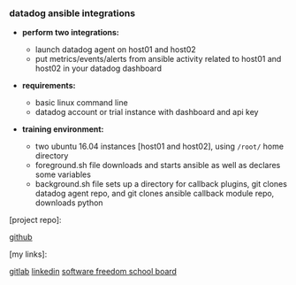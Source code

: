 ### datadog ansible integrations

- **perform two integrations:**
  - launch datadog agent on host01 and host02
  - put metrics/events/alerts from ansible activity related to host01 and host02 in your datadog dashboard


- **requirements:**
  * basic linux command line
  * datadog account or trial instance with dashboard and api key

- **training environment:**
  - two ubuntu 16.04 instances [host01 and host02], using `/root/` home directory
  - foreground.sh file downloads and starts ansible as well as declares some variables
  - background.sh file sets up a directory for callback plugins, git clones datadog agent repo, and git clones ansible callback module repo, downloads python


[project repo]:

[github](https://github.com/Sayre-Tnunu/katacoda-scenarios/)

[my links]:

[gitlab](https://gitlab.com/asayre)
[linkedin](https://www.linkedin.com/in/anthony-sayre-1a92263a/)
[software freedom school board](https://sofree.us/directory.html)
